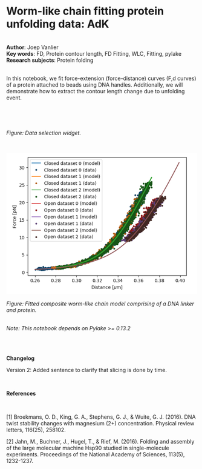 <h1>Worm-like chain fitting protein unfolding data: AdK</h1><br>
<b>Author</b>: Joep Vanlier<br>
<b>Key words</b>: FD, Protein contour length, FD Fitting, WLC, Fitting, pylake<br>
<b>Research subjects</b>: Protein folding<br>
<br>
<p>In this notebook, we fit force-extension (force-distance) curves (F,d curves) of a protein attached to beads using DNA handles. Additionally, we will demonstrate how to extract the contour length change due to unfolding event.<br></p><p><br></p><div class="se-component se-image-container __se__float-none"><figure style="margin: 0px;"><img src="img0.gif" alt="" data-rotate="" data-proportion="true" data-rotatex="" data-rotatey="" data-size="," data-align="none" data-percentage="auto,auto" data-file-name="widget.gif" data-file-size="253813" data-origin="," style="" data-index="0"></figure></div><p><em>Figure: Data selection widget.</em></p><p><br></p><div class="se-component se-image-container __se__float-none"><figure style="margin: 0px;"><img src="img1.png" alt="" data-rotate="" data-proportion="true" data-rotatex="" data-rotatey="" data-size="," data-align="none" data-percentage="auto,auto" data-file-name="AdK_nb.png" data-file-size="57241" data-origin="," style="" data-index="1"></figure></div><p><em>Figure: Fitted composite worm-like chain model comprising of a DNA linker and protein.</em><br></p><p><br><em>Note: This notebook depends on Pylake &gt;= 0.13.2</em></p><p><em><br></em></p><p><em><br></em><strong>Changelog</strong></p><p>Version 2: Added sentence to clarify that slicing is done by time.</p><p><br></p><p>​<strong>References</strong></p><p><br></p><p>​[1] Broekmans, O. D., King, G. A., Stephens, G. J., &amp; Wuite, G. J. (2016). DNA twist stability changes with magnesium (2+) concentration. Physical review letters, 116(25), 258102.</p><p>​[2] Jahn, M., Buchner, J., Hugel, T., &amp; Rief, M. (2016). Folding and assembly of the large molecular machine Hsp90 studied in single-molecule experiments. Proceedings of the National Academy of Sciences, 113(5), 1232-1237.<br></p><br><br>
<br>

